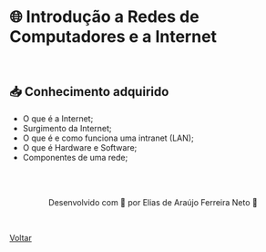 <h1>🌐 Introdução a Redes de Computadores e a Internet</h1>

<br>

<h2> 📥 Conhecimento adquirido </h2>

- O que é a Internet;
- Surgimento da Internet;
- O que é e como funciona uma intranet (LAN);
- O que é Hardware e Software;
- Componentes de uma rede;


<br><br>

<p align="center"> Desenvolvido com 💜 por Elias de Araújo Ferreira Neto 👋 <p>

<br>

<a href="./README.md">Voltar</a>